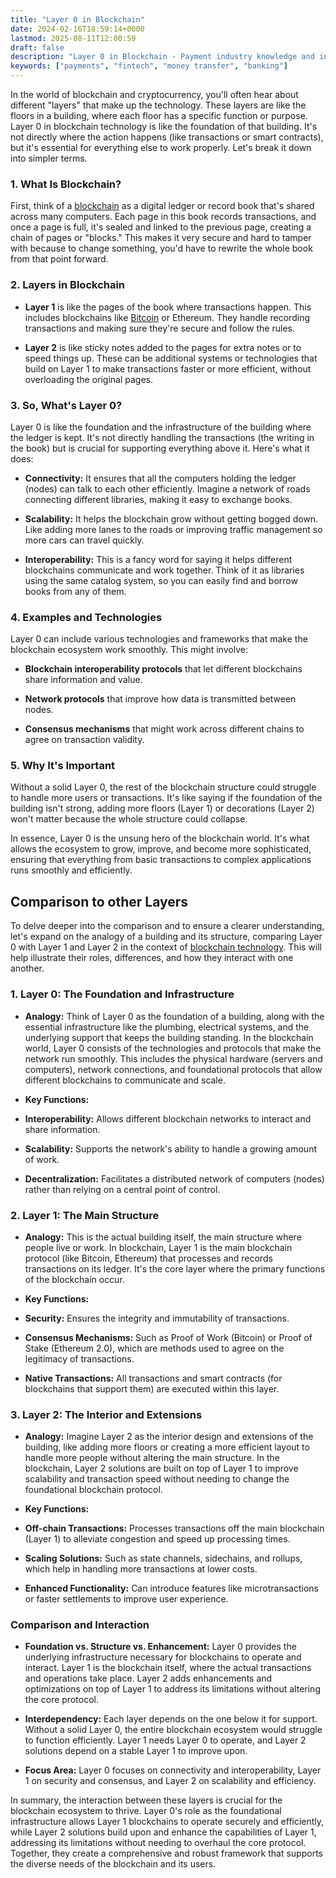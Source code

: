 ```yaml
---
title: "Layer 0 in Blockchain"
date: 2024-02-16T18:59:14+0000
lastmod: 2025-08-11T12:00:59
draft: false
description: "Layer 0 in Blockchain - Payment industry knowledge and insights"
keywords: ["payments", "fintech", "money transfer", "banking"]
---
```


In the world of blockchain and cryptocurrency, you'll often hear about different "layers" that make up the technology. These layers are like the floors in a building, where each floor has a specific function or purpose. Layer 0 in blockchain technology is like the foundation of that building. It's not directly where the action happens (like transactions or smart contracts), but it's essential for everything else to work properly. Let's break it down into simpler terms.

### 1. What Is Blockchain?

First, think of a [blockchain](https://faisalkhanllc.xyz/resources/payments-wiki/b/blockchain/) as a digital ledger or record book that's shared across many computers. Each page in this book records transactions, and once a page is full, it's sealed and linked to the previous page, creating a chain of pages or "blocks." This makes it very secure and hard to tamper with because to change something, you'd have to rewrite the whole book from that point forward.

### 2. Layers in Blockchain

- **Layer 1** is like the pages of the book where transactions happen. This includes blockchains like [Bitcoin](https://faisalkhanllc.xyz/resources/payments-wiki/b/bitcoin/) or Ethereum. They handle recording transactions and making sure they're secure and follow the rules.

- **Layer 2** is like sticky notes added to the pages for extra notes or to speed things up. These can be additional systems or technologies that build on Layer 1 to make transactions faster or more efficient, without overloading the original pages.

### 3. So, What's Layer 0?

Layer 0 is like the foundation and the infrastructure of the building where the ledger is kept. It's not directly handling the transactions (the writing in the book) but is crucial for supporting everything above it. Here's what it does:

- **Connectivity:** It ensures that all the computers holding the ledger (nodes) can talk to each other efficiently. Imagine a network of roads connecting different libraries, making it easy to exchange books.

- **Scalability:** It helps the blockchain grow without getting bogged down. Like adding more lanes to the roads or improving traffic management so more cars can travel quickly.

- **Interoperability:** This is a fancy word for saying it helps different blockchains communicate and work together. Think of it as libraries using the same catalog system, so you can easily find and borrow books from any of them.

### 4. Examples and Technologies

Layer 0 can include various technologies and frameworks that make the blockchain ecosystem work smoothly. This might involve:

- **Blockchain interoperability protocols** that let different blockchains share information and value.

- **Network protocols** that improve how data is transmitted between nodes.

- **Consensus mechanisms** that might work across different chains to agree on transaction validity.

### 5. Why It's Important

Without a solid Layer 0, the rest of the blockchain structure could struggle to handle more users or transactions. It's like saying if the foundation of the building isn't strong, adding more floors (Layer 1) or decorations (Layer 2) won't matter because the whole structure could collapse.

In essence, Layer 0 is the unsung hero of the blockchain world. It's what allows the ecosystem to grow, improve, and become more sophisticated, ensuring that everything from basic transactions to complex applications runs smoothly and efficiently.

## Comparison to other Layers

To delve deeper into the comparison and to ensure a clearer understanding, let's expand on the analogy of a building and its structure, comparing Layer 0 with Layer 1 and Layer 2 in the context of [blockchain technology](https://faisalkhanllc.xyz/resources/payments-wiki/b/blockchain/blockchain-technology/). This will help illustrate their roles, differences, and how they interact with one another.

### 1. Layer 0: The Foundation and Infrastructure

- **Analogy:** Think of Layer 0 as the foundation of a building, along with the essential infrastructure like the plumbing, electrical systems, and the underlying support that keeps the building standing. In the blockchain world, Layer 0 consists of the technologies and protocols that make the network run smoothly. This includes the physical hardware (servers and computers), network connections, and foundational protocols that allow different blockchains to communicate and scale.

- **Key Functions:**

- **Interoperability:** Allows different blockchain networks to interact and share information.

- **Scalability:** Supports the network's ability to handle a growing amount of work.

- **Decentralization:** Facilitates a distributed network of computers (nodes) rather than relying on a central point of control.

### 2. Layer 1: The Main Structure

- **Analogy:** This is the actual building itself, the main structure where people live or work. In blockchain, Layer 1 is the main blockchain protocol (like Bitcoin, Ethereum) that processes and records transactions on its ledger. It's the core layer where the primary functions of the blockchain occur.

- **Key Functions:**

- **Security:** Ensures the integrity and immutability of transactions.

- **Consensus Mechanisms:** Such as Proof of Work (Bitcoin) or Proof of Stake (Ethereum 2.0), which are methods used to agree on the legitimacy of transactions.

- **Native Transactions:** All transactions and smart contracts (for blockchains that support them) are executed within this layer.

### 3. Layer 2: The Interior and Extensions

- **Analogy:** Imagine Layer 2 as the interior design and extensions of the building, like adding more floors or creating a more efficient layout to handle more people without altering the main structure. In the blockchain, Layer 2 solutions are built on top of Layer 1 to improve scalability and transaction speed without needing to change the foundational blockchain protocol.

- **Key Functions:**

- **Off-chain Transactions:** Processes transactions off the main blockchain (Layer 1) to alleviate congestion and speed up processing times.

- **Scaling Solutions:** Such as state channels, sidechains, and rollups, which help in handling more transactions at lower costs.

- **Enhanced Functionality:** Can introduce features like microtransactions or faster settlements to improve user experience.

### Comparison and Interaction

- **Foundation vs. Structure vs. Enhancement:** Layer 0 provides the underlying infrastructure necessary for blockchains to operate and interact. Layer 1 is the blockchain itself, where the actual transactions and operations take place. Layer 2 adds enhancements and optimizations on top of Layer 1 to address its limitations without altering the core protocol.

- **Interdependency:** Each layer depends on the one below it for support. Without a solid Layer 0, the entire blockchain ecosystem would struggle to function efficiently. Layer 1 needs Layer 0 to operate, and Layer 2 solutions depend on a stable Layer 1 to improve upon.

- **Focus Area:** Layer 0 focuses on connectivity and interoperability, Layer 1 on security and consensus, and Layer 2 on scalability and efficiency.

In summary, the interaction between these layers is crucial for the blockchain ecosystem to thrive. Layer 0's role as the foundational infrastructure allows Layer 1 blockchains to operate securely and efficiently, while Layer 2 solutions build upon and enhance the capabilities of Layer 1, addressing its limitations without needing to overhaul the core protocol. Together, they create a comprehensive and robust framework that supports the diverse needs of the blockchain and its users.